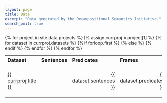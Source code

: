 ```yaml
---
layout: page
title: Data
excerpt: "Data generated by the Decompositional Semantics Initiative."
search_omit: true
---
```


<table>
  <tr>
    <th align="left">Dataset</th>
    <th align="left">Sentences</th>
    <th align="left">Predicates</th>
    <th align="left">Frames</th>
    <th style="text-align:center;">Download</th>
  </tr>
{% for project in site.data.projects %}
  {% assign currproj = project[1] %}
  {% for dataset in currproj.datasets %}
    <tr>
    {% if forloop.first %}
    <td align="left"><a href="{{ site.url }}/projects/{{ currproj.url }}">{{ currproj.title }}</a></td>
    {% else %}
    <td></td>
    {% endif %}
    <td align="right">{{ dataset.sentences }}</td>
    <td align="right">{{ dataset.predicates }}</td>
    <td align="right">{{ dataset.frames }}</td>
    <td style="text-align:center;"><a href="{{ site.url }}/projects/{{ currproj.url }}{{ dataset.url }}">{{ dataset.name }} ({{ dataset.filetype }})</a></td>
    </tr>
  {% endfor %}
{% endfor %}
</table>
